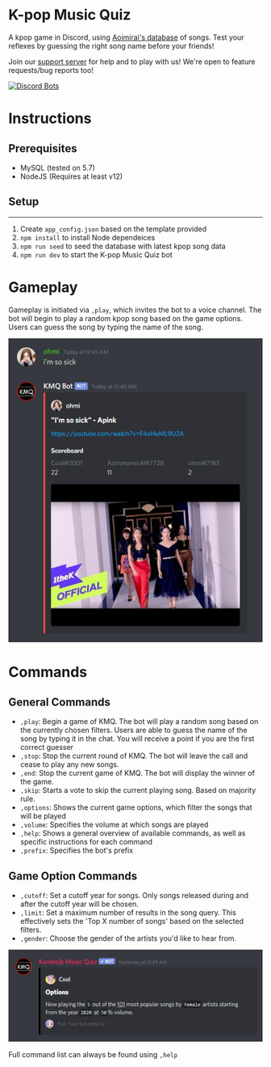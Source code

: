 K-pop Music Quiz
=======

A kpop game in Discord, using [Aoimirai's database](http://www.aoimirai.net/kpop/index.html) of songs. Test your reflexes by guessing the right song name before your friends!

Join our [support server](https://discord.gg/RCuzwYV) for help and to play with us! We're open to feature requests/bug reports too!

[![Discord Bots](https://top.gg/api/widget/508759831755096074.svg)](https://top.gg/bot/508759831755096074)

# Instructions
## Prerequisites
- MySQL (tested on 5.7)
- NodeJS (Requires at least v12)

## Setup
------------
1. Create `app_config.json` based on the template provided
2. `npm install` to install Node dependeices
3. `npm run seed` to seed the database with latest kpop song data
4. `npm run dev` to start the K-pop Music Quiz bot

# Gameplay
Gameplay is initiated via `,play`, which invites the bot to a voice channel. The bot will begin to play a random kpop song based on the game options. Users can guess the song by typing the name of the song. 

![scoreboard](/images/scoreboard.png)

# Commands 
## General Commands 
- `,play`: Begin a game of KMQ. The bot will play a random song based on the currently chosen filters. Users are able to guess the name of the song by typing it in the chat. You will receive a point if you are the first correct guesser
- `,stop`: Stop the current round of KMQ. The bot will leave the call and cease to play any new songs.
- `,end`: Stop the current game of KMQ. The bot will display the winner of the game.
- `,skip`: Starts a vote to skip the current playing song. Based on majority rule.
- `,options`: Shows the current game options, which filter the songs that will be played
- `,volume`: Specifies the volume at which songs are played
- `,help`: Shows a general overview of available commands, as well as specific instructions for each command
- `,prefix`: Specifies the bot's prefix

## Game Option Commands 
- `,cutoff`: Set a cutoff year for songs. Only songs released during and after the cutoff year will be chosen.
- `,limit`: Set a maximum number of results in the song query. This effectively sets the 'Top X number of songs' based on the selected filters.
- `,gender`: Choose the gender of the artists you'd like to hear from.

![options](/images/game_options.png)

Full command list can always be found using `,help`
